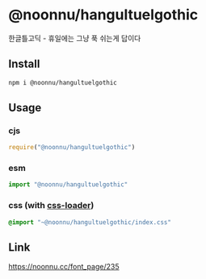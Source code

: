 # @noonnu/hangultuelgothic
한글틀고딕 - 휴일에는 그냥 푹 쉬는게 답이다

## Install
```sh
npm i @noonnu/hangultuelgothic
```
## Usage
### cjs
```js
require("@noonnu/hangultuelgothic")
```
### esm
```js
import "@noonnu/hangultuelgothic"
```
### css (with [css-loader](https://github.com/webpack-contrib/css-loader))
```css
@import "~@noonnu/hangultuelgothic/index.css"
```

## Link
https://noonnu.cc/font_page/235